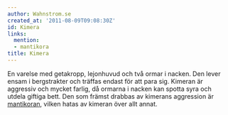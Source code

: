 ```yaml
---
author: Wahnstrom.se
created_at: '2011-08-09T09:08:30Z'
id: Kimera
links:
  mention:
  - mantikora
title: Kimera
---
```


En varelse med getakropp, lejonhuvud och två ormar i nacken. Den lever ensam i bergstrakter och
träffas endast för att para sig. Kimeran är aggressiv och mycket farlig, då ormarna i nacken kan
spotta syra och utdela giftiga bett. Den som främst drabbas av kimerans aggression är [mantikoran],
vilken hatas av kimeran över allt annat.

  [mantikoran]: mantikora
